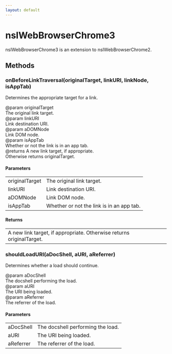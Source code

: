 ```yaml
---
layout: default
---
```


# nsIWebBrowserChrome3 #
  
nsIWebBrowserChrome3 is an extension to nsIWebBrowserChrome2.  
  

## Methods ##

### onBeforeLinkTraversal(originalTarget, linkURI, linkNode, isAppTab) ###
  
Determines the appropriate target for a link.  
  
@param originalTarget  
       The original link target.  
@param linkURI  
       Link destination URI.  
@param aDOMNode  
       Link DOM node.  
@param isAppTab  
       Whether or not the link is in an app tab.  
@returns A new link target, if appropriate.  
         Otherwise returns originalTarget.  
  

#### Parameters ####

<table>

<tr>
<td>originalTarget</td>
<td>       The original link target.  
</td>
</tr>

<tr>
<td>linkURI</td>
<td>       Link destination URI.  
</td>
</tr>

<tr>
<td>aDOMNode</td>
<td>       Link DOM node.  
</td>
</tr>

<tr>
<td>isAppTab</td>
<td>       Whether or not the link is in an app tab.  
</td>
</tr>

</table>

#### Returns ####

<table>

<tr>
<td>A new link target, if appropriate.  
         Otherwise returns originalTarget.  
</td>
</tr>

</table>

### shouldLoadURI(aDocShell, aURI, aReferrer) ###
  
Determines whether a load should continue.  
  
@param aDocShell  
       The docshell performing the load.  
@param aURI  
       The URI being loaded.  
@param aReferrer  
       The referrer of the load.  
  

#### Parameters ####

<table>

<tr>
<td>aDocShell</td>
<td>       The docshell performing the load.  
</td>
</tr>

<tr>
<td>aURI</td>
<td>       The URI being loaded.  
</td>
</tr>

<tr>
<td>aReferrer</td>
<td>       The referrer of the load.  
</td>
</tr>

</table>

